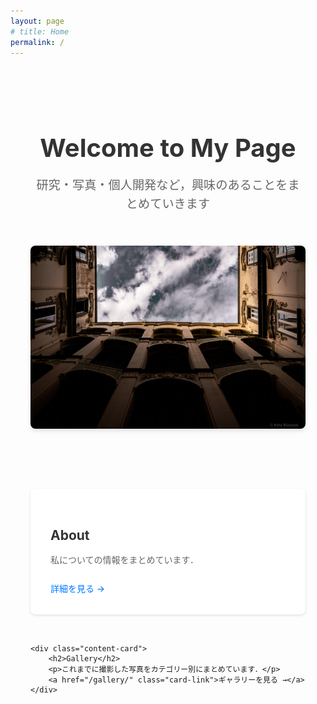 ```yaml
---
layout: page
# title: Home
permalink: /
---
```


<div class="hero">
    <div class="hero-content">
        <h1>Welcome to My Page</h1>
        <p class="hero-description">研究・写真・個人開発など，興味のあることをまとめていきます</p>
    </div>
    <img src="/assets/img/index/home_pc.jpg" alt="サイトの代表画像" class="hero-image">
</div>

<div class="content-grid">
    <div class="content-card">
        <h2>About</h2>
        <p>私についての情報をまとめています．</p>
        <a href="/about/" class="card-link">詳細を見る →</a>
    </div>
    
    <div class="content-card">
        <h2>Gallery</h2>
        <p>これまでに撮影した写真をカテゴリー別にまとめています．</p>
        <a href="/gallery/" class="card-link">ギャラリーを見る →</a>
    </div>
</div>

<style>
.hero {
    display: flex;
    flex-direction: column;
    align-items: center;
    gap: 2rem;
    margin: 2rem 0;
    padding: 2rem;
    text-align: center;
}

.hero-content {
    max-width: 800px;
}

.hero h1 {
    font-size: 2.5rem;
    margin-bottom: 1rem;
    color: #333;
}

.hero-description {
    font-size: 1.2rem;
    color: #666;
    line-height: 1.6;
}

.hero-image {
    max-width: 100%;
    height: auto;
    border-radius: 8px;
    box-shadow: 0 4px 6px rgba(0, 0, 0, 0.1);
}

.content-grid {
    display: grid;
    grid-template-columns: repeat(auto-fit, minmax(300px, 1fr));
    gap: 2rem;
    padding: 2rem;
    max-width: 1200px;
    margin: 0 auto;
}

.content-card {
    background: white;
    border-radius: 8px;
    padding: 2rem;
    box-shadow: 0 2px 4px rgba(0, 0, 0, 0.1);
    transition: transform 0.3s ease, box-shadow 0.3s ease;
}

.content-card:hover {
    transform: translateY(-5px);
    box-shadow: 0 4px 8px rgba(0, 0, 0, 0.15);
}

.content-card h2 {
    color: #333;
    margin-bottom: 1rem;
}

.content-card p {
    color: #666;
    margin-bottom: 1.5rem;
    line-height: 1.6;
}

.card-link {
    display: inline-block;
    color: #007bff;
    text-decoration: none;
    font-weight: 500;
    transition: color 0.3s ease;
}

.card-link:hover {
    color: #0056b3;
}

@media (max-width: 768px) {
    .hero {
        padding: 1rem;
    }
    
    .hero h1 {
        font-size: 2rem;
    }
    
    .content-grid {
        grid-template-columns: 1fr;
        padding: 1rem;
    }
}
</style>
